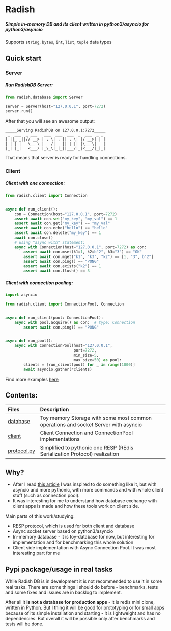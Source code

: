 # Radish 
##### Simple in-memory DB and its client written in python3/asyncio for python3/asyncio 
Supports ```string```, ```bytes```, ```int```, ```list```, ```tuple``` data types  

## Quick start
### Server
##### Run RadishDB Server:
```python
from radish.database import Server

server = Server(host="127.0.0.1", port=7272)
server.run()
```
After that you will see an awesome output: 
```
_____Serving RadishDB on 127.0.0.1:7272_____
 _  ___  _ ___   ___  ___  ___  _  ___  _ _ 
| ||_ _||// __> | . \| . || . \| |/ __>| | |
| | | |   \__ \ |   /|   || | || |\__ \|   |
|_| |_|   <___/ |_\_\|_|_||___/|_|<___/|_|_|
```
That means that server is ready for handling connections.

### Client
##### Client with one connection:
```python
from radish.client import Connection


async def run_client():
    con = Connection(host="127.0.0.1", port=7272)
    assert await con.set("my_key", "my_val") == 1
    assert await con.get("my_key") == "my_val"
    assert await con.echo("hello") == "hello"
    assert await con.delete("my_key") == 1
    await con.close()
    # using "async with" statement:
    async with Connection(host="127.0.0.1", port=7272) as con:
        assert await con.mset(k1=1, k2=b"2", k3="3") == "OK"
        assert await con.mget("k1", "k3", "k2") == [1, "3", b"2"]
        assert await con.ping() == "PONG"
        assert await con.exists("k2") == 1
        assert await con.flush() == 3
```

##### Client with connection pooling:
```python
import asyncio

from radish.client import ConnectionPool, Connection


async def run_client(pool: ConnectionPool):
    async with pool.acquire() as con:  # type: Connection
        assert await con.ping() == "PONG"


async def run_pool():
    async with ConnectionPool(host="127.0.0.1",
                              port=7272, 
                              min_size=5, 
                              max_size=50) as pool:
        clients = [run_client(pool) for _ in range(1000)]
        await asyncio.gather(*clients)
```

Find more examples [here](examples)

## Contents:

| Files | Description |
| :--- | :---------- |
| [database](radish/database) | Toy memory Storage with some most common operations and socket Server with asyncio |
| [client](radish/client) | Client Connection and ConnectionPool implementations |
| [protocol.py](radish/protocol.py) | Simplified to pythonic one RESP (REdis Serialization Protocol) realization |

## Why?
- After I read [this article](http://charlesleifer.com/blog/building-a-simple-redis-server-with-python/) 
I was inspired to do something like it, but with asyncio and more pythonic, with more commands and 
with whole client stuff (such as connection pool). 
- It was interesting for me to understand how database exchange with 
client apps is made and how these tools work on client side.

Main parts of this work/studying:
- RESP protocol, which is used for both client and database
- Async socket server based on python3/asyncio
- In-memory database - it is toy-database for now, but interesting for implementation 
and for benchmarking this whole solution
- Client side implementation with Async Connection Pool. It was most interesting part for me

## Pypi package/usage in real tasks
While Radish DB is in development it is not recommended to use it in some real tasks. 
There are some things I should do before - benchmarks, tests and some fixes and issues are in backlog to implement.

After all it **is not a database for production apps** - it is redis mini clone, written in Python. 
But I thing it will be good for prototyping or for small apps 
because of its simple installation and starting - it is lightweight and has no dependencies. 
But overall it will be possible only after benchmarks and tests will be done.
